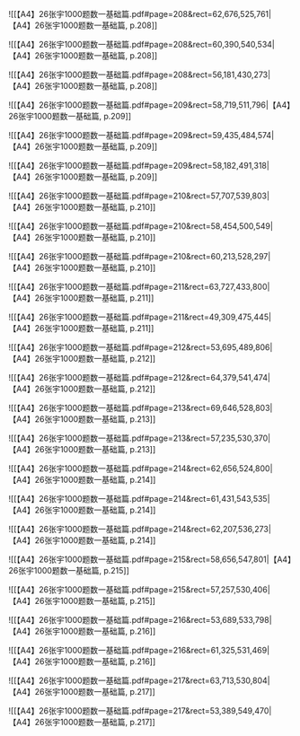 ![[【A4】26张宇1000题数一基础篇.pdf#page=208&rect=62,676,525,761|【A4】26张宇1000题数一基础篇, p.208]]



![[【A4】26张宇1000题数一基础篇.pdf#page=208&rect=60,390,540,534|【A4】26张宇1000题数一基础篇, p.208]]


![[【A4】26张宇1000题数一基础篇.pdf#page=208&rect=56,181,430,273|【A4】26张宇1000题数一基础篇, p.208]]



![[【A4】26张宇1000题数一基础篇.pdf#page=209&rect=58,719,511,796|【A4】26张宇1000题数一基础篇, p.209]]



![[【A4】26张宇1000题数一基础篇.pdf#page=209&rect=59,435,484,574|【A4】26张宇1000题数一基础篇, p.209]]



![[【A4】26张宇1000题数一基础篇.pdf#page=209&rect=58,182,491,318|【A4】26张宇1000题数一基础篇, p.209]]



![[【A4】26张宇1000题数一基础篇.pdf#page=210&rect=57,707,539,803|【A4】26张宇1000题数一基础篇, p.210]]




![[【A4】26张宇1000题数一基础篇.pdf#page=210&rect=58,454,500,549|【A4】26张宇1000题数一基础篇, p.210]]



![[【A4】26张宇1000题数一基础篇.pdf#page=210&rect=60,213,528,297|【A4】26张宇1000题数一基础篇, p.210]]



![[【A4】26张宇1000题数一基础篇.pdf#page=211&rect=63,727,433,800|【A4】26张宇1000题数一基础篇, p.211]]



![[【A4】26张宇1000题数一基础篇.pdf#page=211&rect=49,309,475,445|【A4】26张宇1000题数一基础篇, p.211]]



![[【A4】26张宇1000题数一基础篇.pdf#page=212&rect=53,695,489,806|【A4】26张宇1000题数一基础篇, p.212]]



![[【A4】26张宇1000题数一基础篇.pdf#page=212&rect=64,379,541,474|【A4】26张宇1000题数一基础篇, p.212]]



![[【A4】26张宇1000题数一基础篇.pdf#page=213&rect=69,646,528,803|【A4】26张宇1000题数一基础篇, p.213]]



![[【A4】26张宇1000题数一基础篇.pdf#page=213&rect=57,235,530,370|【A4】26张宇1000题数一基础篇, p.213]]



![[【A4】26张宇1000题数一基础篇.pdf#page=214&rect=62,656,524,800|【A4】26张宇1000题数一基础篇, p.214]]



![[【A4】26张宇1000题数一基础篇.pdf#page=214&rect=61,431,543,535|【A4】26张宇1000题数一基础篇, p.214]]



![[【A4】26张宇1000题数一基础篇.pdf#page=214&rect=62,207,536,273|【A4】26张宇1000题数一基础篇, p.214]]



![[【A4】26张宇1000题数一基础篇.pdf#page=215&rect=58,656,547,801|【A4】26张宇1000题数一基础篇, p.215]]



![[【A4】26张宇1000题数一基础篇.pdf#page=215&rect=57,257,530,406|【A4】26张宇1000题数一基础篇, p.215]]



![[【A4】26张宇1000题数一基础篇.pdf#page=216&rect=53,689,533,798|【A4】26张宇1000题数一基础篇, p.216]]



![[【A4】26张宇1000题数一基础篇.pdf#page=216&rect=61,325,531,469|【A4】26张宇1000题数一基础篇, p.216]]



![[【A4】26张宇1000题数一基础篇.pdf#page=217&rect=63,713,530,804|【A4】26张宇1000题数一基础篇, p.217]]



![[【A4】26张宇1000题数一基础篇.pdf#page=217&rect=53,389,549,470|【A4】26张宇1000题数一基础篇, p.217]]



